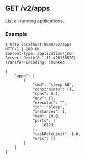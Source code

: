 ## GET /v2/apps

List all running applications.

### Example

    $ http localhost:8080/v2/apps
    HTTP/1.1 200 OK
    Content-Type: application/json
    Server: Jetty(8.1.11.v20130520)
    Transfer-Encoding: chunked

    {
        "apps": [
            {
                "cmd": "sleep 60",
                "constraints": [],
                "cpus": 0.1,
                "env": {},
                "executor": "",
                "id": "sleep",
                "instances": 1,
                "mem": 10.0,
                "ports": [
                    16779
                ],
                "taskRateLimit": 1.0,
                "uris": []
            }
        ]
    }

